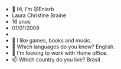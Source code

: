 - 👋 Hi, I’m @Eniarb
- Laura Christine Braine
- 16 anos
- 01/01/2008
- 
- 👀 I like games, books and music.
- 🌱 Which languages do you know? English.
- 💞️ I'm looking to work with Home office.
- 📫 Which country do you live? Brasil.

<!---
Eniarb/Eniarb is a ✨ special ✨ repository because its `README.md` (this file) appears on your GitHub profile.
You can click the Preview link to take a look at your changes.
--->
